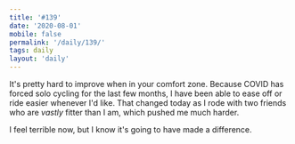 ```yaml
---
title: '#139'
date: '2020-08-01'
mobile: false
permalink: '/daily/139/'
tags: daily
layout: 'daily'
---
```


It's pretty hard to improve when in your comfort zone. Because COVID has forced solo cycling for the last few months, I have been able to ease off or ride easier whenever I'd like. That changed today as I rode with two friends who are _vastly_ fitter than I am, which pushed me much harder.

I feel terrible now, but I know it's going to have made a difference.
